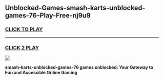 
## Unblocked-Games-smash-karts-unblocked-games-76-Play-Free-nj9u9
<h3>
<a href="https://premium76.site?title=smash-karts-unblocked-games-76&ref=17A">CLICK TO PLAY</a></h3>
<hr>

<h3>
<a href="https://premium76.site?title=smash-karts-unblocked-games-76&ref=17A">CLICK 2 PLAY</a>
  
</h3>

<a href="https://premium76.site?title=smash-karts-unblocked-games-76&ref=17A"><img src="https://clearcache.store/games.png"></a>


**smash-karts-unblocked-games-76 games unblocked: Your Gateway to Fun and Accessible Online Gaming**
